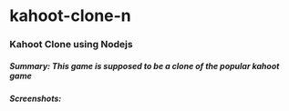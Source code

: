 # kahoot-clone-n
<h3>Kahoot Clone using Nodejs</h3>
<h5>Summary: This game is supposed to be a clone of the popular kahoot game</h5>
<h5>Screenshots: </h5>

